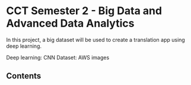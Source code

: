 # CCT Semester 2 - Big Data and Advanced Data Analytics


In this project, a big dataset will be used to create a translation app using deep learning.

Deep learning: CNN
Dataset: AWS images

## Contents

